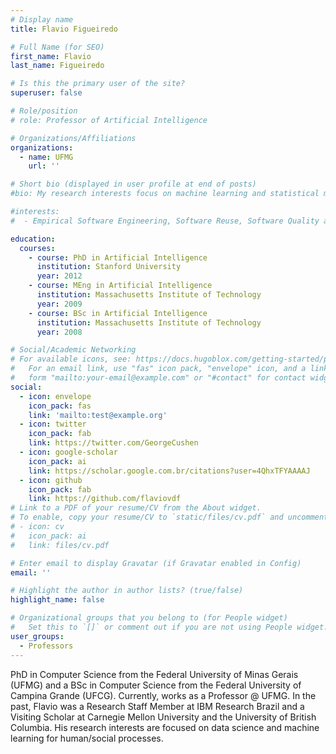 ```yaml
---
# Display name
title: Flavio Figueiredo

# Full Name (for SEO)
first_name: Flavio
last_name: Figueiredo

# Is this the primary user of the site?
superuser: false

# Role/position
# role: Professor of Artificial Intelligence

# Organizations/Affiliations
organizations:
  - name: UFMG
    url: ''

# Short bio (displayed in user profile at end of posts)
#bio: My research interests focus on machine learning and statistical models for human/user/social-centric datasets.

#interests:
#  - Empirical Software Engineering, Software Reuse, Software Quality and Measurement.

education:
  courses:
    - course: PhD in Artificial Intelligence
      institution: Stanford University
      year: 2012
    - course: MEng in Artificial Intelligence
      institution: Massachusetts Institute of Technology
      year: 2009
    - course: BSc in Artificial Intelligence
      institution: Massachusetts Institute of Technology
      year: 2008

# Social/Academic Networking
# For available icons, see: https://docs.hugoblox.com/getting-started/page-builder/#icons
#   For an email link, use "fas" icon pack, "envelope" icon, and a link in the
#   form "mailto:your-email@example.com" or "#contact" for contact widget.
social:
  - icon: envelope
    icon_pack: fas
    link: 'mailto:test@example.org'
  - icon: twitter
    icon_pack: fab
    link: https://twitter.com/GeorgeCushen
  - icon: google-scholar
    icon_pack: ai
    link: https://scholar.google.com.br/citations?user=4QhxTFYAAAAJ
  - icon: github
    icon_pack: fab
    link: https://github.com/flaviovdf
# Link to a PDF of your resume/CV from the About widget.
# To enable, copy your resume/CV to `static/files/cv.pdf` and uncomment the lines below.
# - icon: cv
#   icon_pack: ai
#   link: files/cv.pdf

# Enter email to display Gravatar (if Gravatar enabled in Config)
email: ''

# Highlight the author in author lists? (true/false)
highlight_name: false

# Organizational groups that you belong to (for People widget)
#   Set this to `[]` or comment out if you are not using People widget.
user_groups:
  - Professors
---
```


PhD in Computer Science from the Federal University of Minas Gerais (UFMG) and a BSc in Computer Science from the Federal University of Campina Grande (UFCG). Currently, works as a Professor @ UFMG. In the past, Flavio was a Research Staff Member at IBM Research Brazil and a Visiting Scholar at Carnegie Mellon University and the University of British Columbia. His research interests are focused on data science and machine learning for human/social processes.
